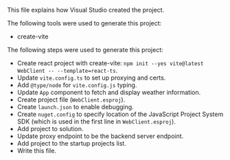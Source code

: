 This file explains how Visual Studio created the project.

The following tools were used to generate this project:
- create-vite

The following steps were used to generate this project:
- Create react project with create-vite: `npm init --yes vite@latest WebClient -- --template=react-ts`.
- Update `vite.config.ts` to set up proxying and certs.
- Add `@type/node` for `vite.config.js` typing.
- Update `App` component to fetch and display weather information.
- Create project file (`WebClient.esproj`).
- Create `launch.json` to enable debugging.
- Create `nuget.config` to specify location of the JavaScript Project System SDK (which is used in the first line in `WebClient.esproj`).
- Add project to solution.
- Update proxy endpoint to be the backend server endpoint.
- Add project to the startup projects list.
- Write this file.
